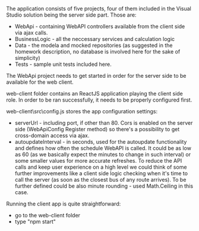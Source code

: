 The application consists of five projects, four of them included in the Visual Studio solution being the server side part.
Those are:
- WebApi - containing WebAPI controllers available from the client side via ajax calls.
- BusinessLogic - all the neccessary services and calculation logic
- Data - the modela and mocked repositories (as suggested in the homework description, no database is involved here for the sake of simplicity)
- Tests - sample unit tests included here. 

The WebApi project needs to get started in order for the server side to be available for the web client.

web-client folder contains an ReactJS application playing the client side role.
In order to be ran successfully, it needs to be properly configured first.

web-client\src\config.js stores the app configuration settings:
- serverUrl - including port, if other than 80. Cors is enabled on the server side (WebApiConfig Register method) so there's a possibility to get cross-domain access via ajax.
- autoupdateInterval - in seconds, used for the autoupdate functionality and defines how often the schedule WebAPI is called. It could be as low as 60 (as we basically expect the minutes to change in such interval) or some smaller values for more accurate refreshes. To reduce the API calls and keep user experience on a high level we could think of some further improvements like a client side logic checking when it's time to call the server (as soon as the closest bus of any route arrives). To be further defined could be also minute rounding - used Math.Ceiling in this case.

Running the client app is quite straightforward:
- go to the web-client folder
- type "npm start"